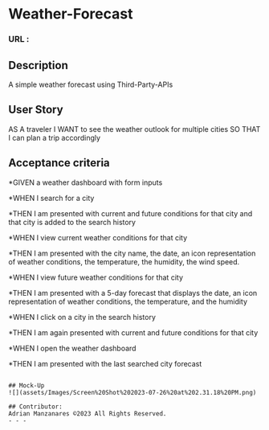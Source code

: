 # Weather-Forecast

### URL : 

## Description
A simple weather forecast using Third-Party-APIs

## User Story
AS A traveler
I WANT to see the weather outlook for multiple cities
SO THAT I can plan a trip accordingly

## Acceptance criteria
*GIVEN a weather dashboard with form inputs

*WHEN I search for a city

*THEN I am presented with current and future conditions for that city and that city is added to the search history

*WHEN I view current weather conditions for that city

*THEN I am presented with the city name, the date, an icon representation of weather conditions, the temperature, the humidity, the wind speed.

*WHEN I view future weather conditions for that city

*THEN I am presented with a 5-day forecast that displays the date, an icon representation of weather conditions, the temperature, and the humidity

*WHEN I click on a city in the search history

*THEN I am again presented with current and future conditions for that city

*WHEN I open the weather dashboard

*THEN I am presented with the last searched city forecast

```

## Mock-Up
![](assets/Images/Screen%20Shot%202023-07-26%20at%202.31.18%20PM.png)

## Contributor:
Adrian Manzanares ©2023 All Rights Reserved.
- - -
